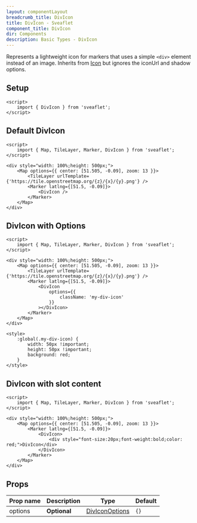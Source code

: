 ```yaml
---
layout: componentLayout
breadcrumb_title: DivIcon
title: DivIcon - Sveaflet
component_title: DivIcon
dir: Components
description: Basic Types - DivIcon
---
```


Represents a lightweight icon for markers that uses a simple `<div>` element instead of an image. Inherits from [Icon](https://leafletjs.com/reference.html#icon) but ignores the iconUrl and shadow options.

## Setup

```svelte example csr hideOutput
<script>
	import { DivIcon } from 'sveaflet';
</script>
```

## Default DivIcon

```svelte example csr
<script>
	import { Map, TileLayer, Marker, DivIcon } from 'sveaflet';
</script>

<div style="width: 100%;height: 500px;">
	<Map options={{ center: [51.505, -0.09], zoom: 13 }}>
		<TileLayer urlTemplate={'https://tile.openstreetmap.org/{z}/{x}/{y}.png'} />
		<Marker latlng={[51.5, -0.09]}>
			<DivIcon />
		</Marker>
	</Map>
</div>
```

## DivIcon with Options

```svelte example csr
<script>
	import { Map, TileLayer, Marker, DivIcon } from 'sveaflet';
</script>

<div style="width: 100%;height: 500px;">
	<Map options={{ center: [51.505, -0.09], zoom: 13 }}>
		<TileLayer urlTemplate={'https://tile.openstreetmap.org/{z}/{x}/{y}.png'} />
		<Marker latlng={[51.5, -0.09]}>
			<DivIcon
				options={{
					className: 'my-div-icon'
				}}
			></DivIcon>
		</Marker>
	</Map>
</div>

<style>
	:global(.my-div-icon) {
		width: 50px !important;
		height: 50px !important;
		background: red;
	}
</style>
```

## DivIcon with slot content

```svelte example csr
<script>
	import { Map, TileLayer, Marker, DivIcon } from 'sveaflet';
</script>

<div style="width: 100%;height: 500px;">
	<Map options={{ center: [51.505, -0.09], zoom: 13 }}>
		<Marker latlng={[51.5, -0.09]}>
			<DivIcon>
				<div style="font-size:20px;font-weight:bold;color: red;">DivIcon</div>
			</DivIcon>
		</Marker>
	</Map>
</div>
```

## Props

| Prop name | Description  | Type                                                                  | Default |
| --------- | ------------ | --------------------------------------------------------------------- | ------- |
| options   | **Optional** | [DivIconOptions](https://leafletjs.com/reference.html#divicon-option) | `{}`    |
